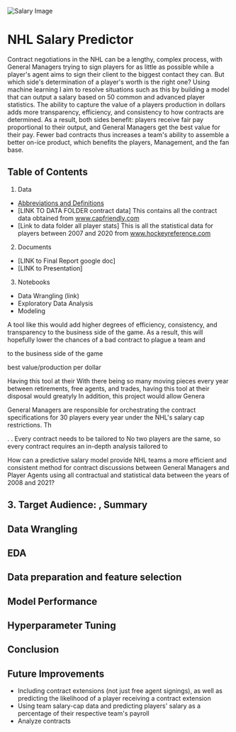 ![Salary Image](https://static0.thesportsterimages.com/wordpress/wp-content/uploads/2015/06/nhl_money1.jpg)


# NHL Salary Predictor

Contract negotiations in the NHL can be a lengthy, complex process, with General Managers trying to sign players for as little as possible while a player's agent aims to sign their client to the biggest contact they can. But which side's determination of a player's worth is the right one? Using machine learning I aim to resolve situations such as this by building a model that can output a salary based on 50 common and advanced player statistics. The ability to capture the value of a players production in dollars adds more transparency, efficiency, and consistency to how contracts are determined. As a result, both sides benefit: players receive fair pay proportional to their output, and General Managers get the best value for their pay. Fewer bad contracts thus increases a team's ability to assemble a better on-ice product, which benefits the players, Management, and the fan base. 

## **Table of Contents**
1. Data
- [Abbreviations and Definitions](https://docs.google.com/document/d/1wPqpv3fuIx-fnLUT9muBoB09KdkrZXRkJ8vNzF9Lwqc/edit?usp=sharing)
- [LINK TO DATA FOLDER contract data] This contains all the contract data obtained from www.capfriendly.com
- [Link to data folder all player stats] This is all the statistical data for players between 2007 and 2020 from www.hockeyreference.com 
2. Documents
- [LINK to Final Report google doc]
- [LINK to Presentation]
3. Notebooks
- Data Wrangling (link)
- Exploratory Data Analysis
- Modeling






A tool like this would add higher degrees of efficiency, consistency, and transparency to the business side of the game. As a result, this will hopefully lower the chances of a bad contract to plague a team and 

to the business side of the game

best value/production per dollar


Having this tool at their 
With
there being so many moving pieces every year between retirements, free agents, and trades, having this tool at their disposal would greatyly 
In addition, this project would allow Genera

General Managers are responsible for orchestrating the contract specifications for 30 players every year under the NHL's salary cap restrictions. Th

. . Every contract needs to be tailored to 
No two players are the same, so every contract
requires an in-depth analysis 
tailored to 

How can a predictive salary model provide NHL teams a more efficient and consistent method for contract discussions between General Managers and Player Agents using all contractual and statistical data between the years of 2008 and 2021?



## 3. Target Audience: , Summary

## Data Wrangling


## EDA
## Data preparation and feature selection
## Model Performance
## Hyperparameter Tuning
## Conclusion
## Future Improvements
- Including contract extensions (not just free agent signings), as well as predicting the likelihood of a player receiving a contract extension
- Using team salary-cap data and predicting players' salary as a percentage of their respective team's payroll
- Analyze contracts 
